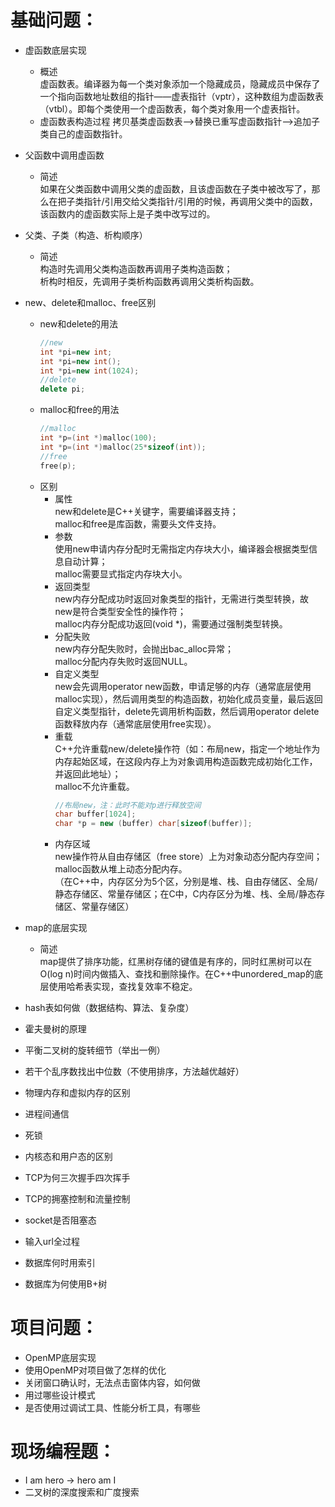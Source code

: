 # 基础问题：
+	虚函数底层实现
    + 概述<br>
        虚函数表。编译器为每一个类对象添加一个隐藏成员，隐藏成员中保存了一个指向函数地址数组的指针——虚表指针（vptr），这种数组为虚函数表（vtbl）。即每个类使用一个虚函数表，每个类对象用一个虚表指针。
    + 虚函数表构造过程
        拷贝基类虚函数表-->替换已重写虚函数指针-->追加子类自己的虚函数指针。
+	父函数中调用虚函数
    + 简述<br>
        如果在父类函数中调用父类的虚函数，且该虚函数在子类中被改写了，那么在把子类指针/引用交给父类指针/引用的时候，再调用父类中的函数，该函数内的虚函数实际上是子类中改写过的。
+	父类、子类（构造、析构顺序）
    + 简述<br>
        构造时先调用父类构造函数再调用子类构造函数；<br>析构时相反，先调用子类析构函数再调用父类析构函数。
+	new、delete和malloc、free区别
    + new和delete的用法
        ```cpp
        //new
        int *pi=new int;
        int *pi=new int();
        int *pi=new int(1024);
        //delete
        delete pi;
        ```
    + malloc和free的用法
        ```c
        //malloc
        int *p=(int *)malloc(100);
        int *p=(int *)malloc(25*sizeof(int));
        //free
        free(p);
        ```
    + 区别
        + 属性<br>
            new和delete是C++关键字，需要编译器支持；<br>malloc和free是库函数，需要头文件支持。
        + 参数<br>
            使用new申请内存分配时无需指定内存块大小，编译器会根据类型信息自动计算；<br>malloc需要显式指定内存块大小。
        + 返回类型<br>
            new内存分配成功时返回对象类型的指针，无需进行类型转换，故new是符合类型安全性的操作符；<br>malloc内存分配成功返回(void *)，需要通过强制类型转换。
        + 分配失败<br>
            new内存分配失败时，会抛出bac_alloc异常；<br>malloc分配内存失败时返回NULL。
        + 自定义类型<br>
            new会先调用operator new函数，申请足够的内存（通常底层使用malloc实现），然后调用类型的构造函数，初始化成员变量，最后返回自定义类型指针，delete先调用析构函数，然后调用operator delete函数释放内存（通常底层使用free实现）。
        + 重载<br>
            C++允许重载new/delete操作符（如：布局new，指定一个地址作为内存起始区域，在这段内存上为对象调用构造函数完成初始化工作，并返回此地址）；<br>malloc不允许重载。
            ```cpp
            //布局new，注：此时不能对p进行释放空间
            char buffer[1024];
            char *p = new (buffer) char[sizeof(buffer)];
            ```
        + 内存区域<br>
            new操作符从自由存储区（free store）上为对象动态分配内存空间；<br>malloc函数从堆上动态分配内存。<br>（在C++中，内存区分为5个区，分别是堆、栈、自由存储区、全局/静态存储区、常量存储区；在C中，C内存区分为堆、栈、全局/静态存储区、常量存储区）

+	map的底层实现
    + 简述<br>
        map提供了排序功能，红黑树存储的键值是有序的，同时红黑树可以在O(log n)时间内做插入、查找和删除操作。在C++中unordered_map的底层使用哈希表实现，查找复效率不稳定。
+	hash表如何做（数据结构、算法、复杂度）
+	霍夫曼树的原理
+	平衡二叉树的旋转细节（举出一例）
+	若干个乱序数找出中位数（不使用排序，方法越优越好）
+	物理内存和虚拟内存的区别
+	进程间通信
+	死锁
+	内核态和用户态的区别
+	TCP为何三次握手四次挥手
+	TCP的拥塞控制和流量控制
+	socket是否阻塞态
+	输入url全过程
+	数据库何时用索引
+	数据库为何使用B+树

# 项目问题：
+	OpenMP底层实现
+   使用OpenMP对项目做了怎样的优化
+	关闭窗口确认时，无法点击窗体内容，如何做
+	用过哪些设计模式
+	是否使用过调试工具、性能分析工具，有哪些

# 现场编程题：
+	I am hero -> hero am I
+	二叉树的深度搜索和广度搜索
